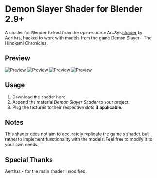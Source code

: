 # Demon Slayer Shader for Blender 2.9+
A shader for Blender forked from the open-source ArcSys [shader](https://github.com/Aerthas/BLENDER-Arc-System-Works-Shader) by Aerthas, hacked to work with models from the game Demon Slayer – The Hinokami Chronicles.

## Preview
![Preview](/preview/preview1.gif)
![Preview](/preview/preview2.gif)
![Preview](/preview/preview3.gif)
![Preview](/preview/preview4.gif)

## Usage
1. Download the shader here.
2. Append the material *Demon Slayer Shader* to your project.
3. Plug the textures to their respective slots **if applicable.**

## Notes
This shader does not aim to accurately replicate the game's shader, but rather to implement functionality with the models. Feel free to modify it to your own needs.

## Special Thanks
Aerthas - for the main shader I modified.